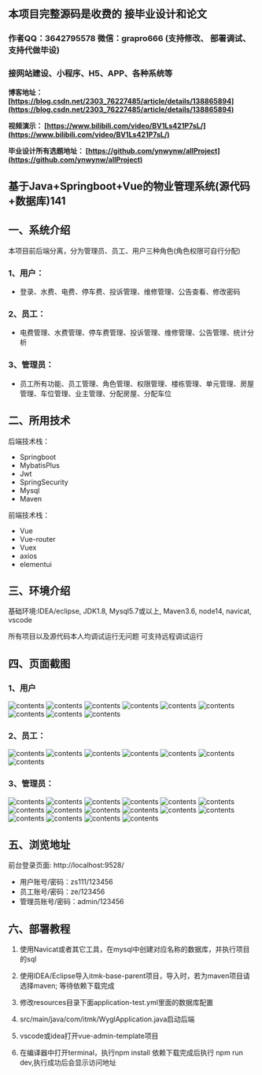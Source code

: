## 本项目完整源码是收费的  接毕业设计和论文

### 作者QQ：3642795578 微信：grapro666 (支持修改、 部署调试、 支持代做毕设)

### 接网站建设、小程序、H5、APP、各种系统等

**博客地址：
[https://blog.csdn.net/2303_76227485/article/details/138865894](https://blog.csdn.net/2303_76227485/article/details/138865894)**

**视频演示：
[https://www.bilibili.com/video/BV1Ls421P7sL/](https://www.bilibili.com/video/BV1Ls421P7sL/)**

**毕业设计所有选题地址：
[https://github.com/ynwynw/allProject](https://github.com/ynwynw/allProject)**

## 基于Java+Springboot+Vue的物业管理系统(源代码+数据库)141

## 一、系统介绍
本项目前后端分离，分为管理员、员工、用户三种角色(角色权限可自行分配)

### 1、用户：
- 登录、水费、电费、停车费、投诉管理、维修管理、公告查看、修改密码
### 2、员工：
- 电费管理、水费管理、停车费管理、投诉管理、维修管理、公告管理、统计分析
### 3、管理员：
- 员工所有功能、员工管理、角色管理、权限管理、楼栋管理、单元管理、房屋管理、车位管理、业主管理、分配房屋、分配车位

## 二、所用技术
后端技术栈：

- Springboot
- MybatisPlus
- Jwt
- SpringSecurity
- Mysql
- Maven

前端技术栈：

- Vue
- Vue-router 
- Vuex
- axios 
- elementui

## 三、环境介绍

基础环境:IDEA/eclipse, JDK1.8, Mysql5.7或以上, Maven3.6, node14, navicat, vscode

所有项目以及源代码本人均调试运行无问题 可支持远程调试运行

## 四、页面截图
### 1、用户
![contents](./picture/picture1.png)
![contents](./picture/picture2.png)
![contents](./picture/picture3.png)
![contents](./picture/picture4.png)
![contents](./picture/picture5.png)
![contents](./picture/picture6.png)
![contents](./picture/picture7.png)
![contents](./picture/picture8.png)
![contents](./picture/picture9.png)
### 2、员工：
![contents](./picture/picture10.png)
![contents](./picture/picture11.png)
![contents](./picture/picture12.png)
![contents](./picture/picture13.png)
![contents](./picture/picture14.png)
![contents](./picture/picture15.png)
![contents](./picture/picture16.png)
### 3、管理员：
![contents](./picture/picture17.png)
![contents](./picture/picture18.png)
![contents](./picture/picture19.png)
![contents](./picture/picture20.png)
![contents](./picture/picture21.png)
![contents](./picture/picture22.png)
![contents](./picture/picture23.png)
![contents](./picture/picture24.png)
![contents](./picture/picture25.png)
![contents](./picture/picture26.png)
![contents](./picture/picture27.png)
![contents](./picture/picture28.png)
![contents](./picture/picture29.png)
![contents](./picture/picture30.png)
![contents](./picture/picture31.png)
![contents](./picture/picture32.png)

## 五、浏览地址
前台登录页面: http://localhost:9528/

- 用户账号/密码：zs111/123456
- 员工账号/密码：ze/123456
- 管理员账号/密码：admin/123456
## 六、部署教程

1. 使用Navicat或者其它工具，在mysql中创建对应名称的数据库，并执行项目的sql

2. 使用IDEA/Eclipse导入itmk-base-parent项目，导入时，若为maven项目请选择maven; 等待依赖下载完成

3. 修改resources目录下面application-test.yml里面的数据库配置

4. src/main/java/com/itmk/WyglApplication.java启动后端

5. vscode或idea打开vue-admin-template项目

6. 在编译器中打开terminal，执行npm install 依赖下载完成后执行 npm run dev,执行成功后会显示访问地址

